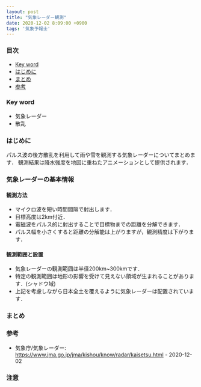 ```yaml
---
layout: post
title: "気象レーダー観測"
date: 2020-12-02 8:09:00 +0900
tags: '気象予報士'
---
```


### 目次
- [Key word](#key-word)
- [はじめに](#はじめに)
- [まとめ](#まとめ)
- [参考](#参考)

### Key word
- 気象レーダー
- 散乱

### はじめに
パルス波の後方散乱を利用して雨や雪を観測する気象レーダーについてまとめます．
観測結果は降水強度を地図に重ねたアニメーションとして提供されます．

### 気象レーダーの基本情報
#### 観測方法
- マイクロ波を短い時間間隔で射出します．
- 目標高度は2km付近．
- 電磁波をパルス的に射出することで目標物までの距離を分解できます．
- パルス幅を小さくすると距離の分解能は上がりますが，観測精度は下がります．
#### 観測範囲と設置
- 気象レーダーの観測範囲は半径200km~300kmです．
- 特定の観測範囲は地形の影響を受けて見えない領域が生まれることがあります．(シャドウ域)
- 上記を考慮しながら日本全土を覆えるように気象レーダーは配置されています．


### まとめ

### 参考
- 気象庁/気象レーダー: https://www.jma.go.jp/jma/kishou/know/radar/kaisetsu.html - 2020-12-02
### 注意